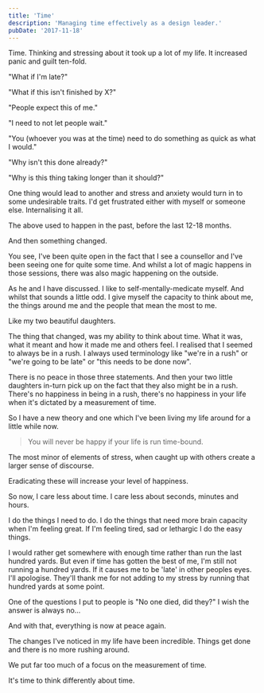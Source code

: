 ```yaml
---
title: 'Time'
description: 'Managing time effectively as a design leader.'
pubDate: '2017-11-18'
---
```


Time. Thinking and stressing about it took up a lot of my life. It increased panic and guilt ten-fold.

"What if I'm late?"

"What if this isn't finished by X?"

"People expect this of me."

"I need to not let people wait."

"You (whoever you was at the time) need to do something as quick as what I would."

"Why isn't this done already?"

"Why is this thing taking longer than it should?"

One thing would lead to another and stress and anxiety would turn in to some undesirable traits. I'd get frustrated either with myself or someone else. Internalising it all.

The above used to happen in the past, before the last 12-18 months.

And then something changed.

You see, I've been quite open in the fact that I see a counsellor and I've been seeing one for quite some time. And whilst a lot of magic happens in those sessions, there was also magic happening on the outside.

As he and I have discussed. I like to self-mentally-medicate myself. And whilst that sounds a little odd. I give myself the capacity to think about me, the things around me and the people that mean the most to me.

Like my two beautiful daughters.

The thing that changed, was my ability to think about time. What it was, what it meant and how it made me and others feel. I realised that I seemed to always be in a rush. I always used terminology like "we're in a rush" or "we're going to be late" or "this needs to be done now".

There is no peace in those three statements. And then your two little daughters in-turn pick up on the fact that they also might be in a rush. There's no happiness in being in a rush, there's no happiness in your life when it's dictated by a measurement of time.

So I have a new theory and one which I've been living my life around for a little while now.

> You will never be happy if your life is run time-bound.

The most minor of elements of stress, when caught up with others create a larger sense of discourse.

Eradicating these will increase your level of happiness.

So now, I care less about time. I care less about seconds, minutes and hours.

I do the things I need to do. I do the things that need more brain capacity when I'm feeling great. If I'm feeling tired, sad or lethargic I do the easy things.

I would rather get somewhere with enough time rather than run the last hundred yards. But even if time has gotten the best of me, I'm still not running a hundred yards. If it causes me to be 'late' in other peoples eyes. I'll apologise. They'll thank me for not adding to my stress by running that hundred yards at some point.

One of the questions I put to people is "No one died, did they?" I wish the answer is always no…

And with that, everything is now at peace again.

The changes I've noticed in my life have been incredible. Things get done and there is no more rushing around.

We put far too much of a focus on the measurement of time.

It's time to think differently about time.